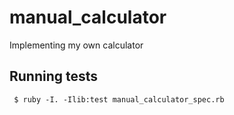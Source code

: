 # manual_calculator
Implementing my own calculator

## Running tests

``` $ ruby -I. -Ilib:test manual_calculator_spec.rb```
